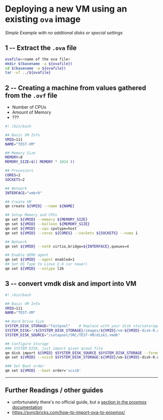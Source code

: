 # Deploying a new VM using an existing `ova` image
*Simple Example with no addtional disks or special settings* 

## 1 -- Extract the `.ova` file 
```bash
ovafile=<name of the ova file>
mkdir $(basename -a ${ovafile})
cd $(basename -a ${ovafile})
tar -xf ../${ovafile}
```

## 2 -- Creating a machine from values gathered from the `.ovf` file
- Number of CPUs
- Amount of Memory
- ???

```bash
#! /bin/bash

## Basic VM Info
VMID=111
NAME="TEST-VM"

## Memory Size
MEMORY=8
MEMORY_SIZE=$(( MEMORY * 1024 ))

## Processors
CORES=2
SOCKETS=2

## Network
INTERFACE="vmbr0"

## Create VM
qm create ${VMID} --name ${NAME}

## Setup Memory and CPUs
qm set ${VMID} --memory ${MEMORY_SIZE}
qm set ${VMID} --balloon ${MEMORY_SIZE}
qm set ${VMID} --cpu cputype=host
qm set ${VMID} --cores ${CORES} --sockets ${SOCKETS} --numa 1

## Network 
qm set ${VMID} --net0 virtio,bridge=${INTERFACE},queues=4

## Enable QEMU agent
qm set ${VMID} --agent enabled=1
## Set OS Type to Linux 2.6 (or newer)
qm set ${VMID} --ostype l26
```

## 3 -- convert vmdk disk and import into VM
```bash
#! /bin/bash

## Basic VM Info
VMID=111
NAME="TEST-VM"

## Hard Drive Size
SYSTEM_DISK_STORAGE="fastpool"    # Replace with your disk sto/satarage name
SYSTEM_DISK="/${SYSTEM_DISK_STORAGE}/images/${VMID}/vm-${VMID}-disk-0.qcow2"
SYSTEM_DISK_SOURCE="/satapool/SRC/TEST-VM/disk1.vmdk"

## Configure Storage
### SYSTEM DISK, just import given qcow2 file
qm disk import ${VMID} $SYSTEM_DISK_SOURCE $SYSTEM_DISK_STORAGE --format qcow2
qm set ${VMID} --scsi0 $SYSTEM_DISK_STORAGE:${VMID}/vm-${VMID}-disk-0.qcow2,iothread=1

### Set Boot order
qm set ${VMID} --boot order='scsi0'
```

---
## Further Readings / other guides
- unfortunately there's no official guide, but a [section in the proxmox documentation](https://pve.proxmox.com/pve-docs/chapter-qm.html#_import_ovf_ova_through_cli)
- https://syncbricks.com/how-to-import-ova-to-proxmox/
